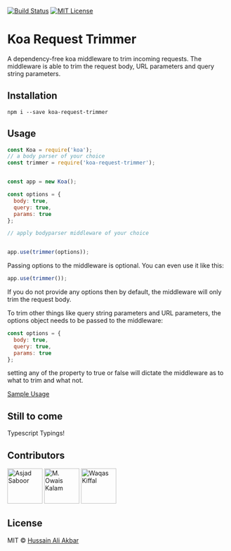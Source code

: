 [![Build Status](https://travis-ci.com/HussainAliAkbar/request-trimmer.svg?branch=master)](https://travis-ci.com/HussainAliAkbar/request-trimmer)
[![MIT License][license-badge]][LICENSE]

[license-badge]: https://img.shields.io/badge/License-MIT-yellow.svg
[license]: https://github.com/HussainAliAkbar/request-trimmer/blob/master/LICENSE

# Koa Request Trimmer
A dependency-free koa middleware to trim incoming requests.
The middleware is able to trim the request body, URL parameters and query string parameters.


## Installation
```
npm i --save koa-request-trimmer
```

## Usage

```js
const Koa = require('koa');
// a body parser of your choice
const trimmer = require('koa-request-trimmer');


const app = new Koa();

const options = {
  body: true,
  query: true,
  params: true
};

// apply bodyparser middleware of your choice


app.use(trimmer(options));

```

Passing options to the middleware is optional. You can even use it like this:

```js
app.use(trimmer());
```

If you do not provide any options then by default, the middleware will only trim the request body.

To trim other things like query string parameters and URL parameters, the options object needs to be passed to the middleware:

```js
const options = {
  body: true,
  query: true,
  params: true
};
```

setting any of the property to true or false will dictate the middleware as to what to trim and what not.


[Sample Usage](https://github.com/HussainAliAkbar/koa-request-trimmer/blob/master/sample-usage.js)

## Still to come
Typescript Typings!

## Contributors


<a href="https://github.com/asjadsaboor"><img src="https://avatars1.githubusercontent.com/u/11973227?s=460&v=4" title="Asjad Saboor" width="80" height="80"></a>
<a href="https://github.com/mowaiskalam"><img src="https://avatars3.githubusercontent.com/u/17184822?s=460&v=4" title="M. Owais Kalam" width="80" height="80"></a>
<a href="https://github.com/wkgalla"><img src="https://avatars2.githubusercontent.com/u/22365139?s=460&v=4" title="Waqas Kiffal" width="80" height="80"></a>



## License

MIT © [Hussain Ali Akbar](http://hussainaliakbar.github.io)
